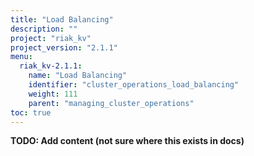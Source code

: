 ```yaml
---
title: "Load Balancing"
description: ""
project: "riak_kv"
project_version: "2.1.1"
menu:
  riak_kv-2.1.1:
    name: "Load Balancing"
    identifier: "cluster_operations_load_balancing"
    weight: 111
    parent: "managing_cluster_operations"
toc: true
---
```


**TODO: Add content (not sure where this exists in docs)**
